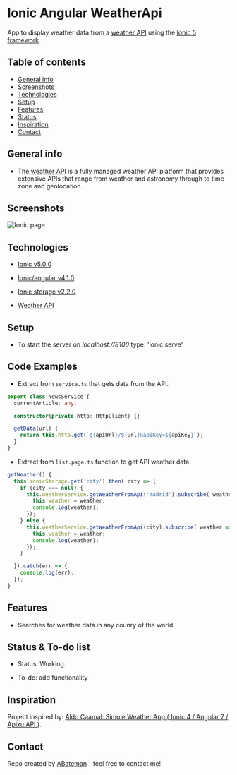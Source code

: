 # Ionic Angular WeatherApi

App to display weather data from a [weather API](https://www.apixu.com/api.aspx) using the [Ionic 5 framework](https://ionicframework.com/docs).

## Table of contents

* [General info](#general-info)
* [Screenshots](#screenshots)
* [Technologies](#technologies)
* [Setup](#setup)
* [Features](#features)
* [Status](#status)
* [Inspiration](#inspiration)
* [Contact](#contact)

## General info

* The [weather API](https://www.apixu.com/api.aspx) is a fully managed weather API platform that provides extensive APIs that range from weather and astronomy through to time zone and geolocation.

## Screenshots

![Ionic page](./img/.png)

## Technologies

* [Ionic v5.0.0](https://ionicframework.com/)

* [Ionic/angular v4.1.0](https://www.npmjs.com/package/@ionic/angular)

* [Ionic storage v2.2.0](https://www.npmjs.com/package/@ionic/storage)

* [Weather API](https://www.apixu.com/api.aspx)

## Setup

* To start the server on _localhost://8100_ type: 'ionic serve'

## Code Examples

* Extract from `service.ts` that gets data from the API.

```typescript
export class NewsService {
  currentArticle: any;

  constructor(private http: HttpClient) {}

  getData(url) {
    return this.http.get(`${apiUrl}/${url}&apiKey=${apiKey}`);
  }
}
```

* Extract from `list.page.ts` function to get API weather data.

```typescript
getWeather() {
  this.ionicStorage.get('city').then( city => {
    if (city === null) {
      this.weatherService.getWeatherFromApi('madrid').subscribe( weather => {
        this.weather = weather;
        console.log(weather);
      });
    } else {
      this.weatherService.getWeatherFromApi(city).subscribe( weather => {
        this.weather = weather;
        console.log(weather);
      });
    }

  }).catch(err => {
    console.log(err);
  });
}
```

## Features

* Searches for weather data in any counry of the world.

## Status & To-do list

* Status: Working.

* To-do: add functionality

## Inspiration

Project inspired by:
[Aldo Caamal: Simple Weather App ( Ionic 4 / Angular 7 / Apixu API )](https://www.youtube.com/watch?v=P6RDIjF66dw&t=137s).

## Contact

Repo created by [ABateman](https://www.andrewbateman.org) - feel free to contact me!
